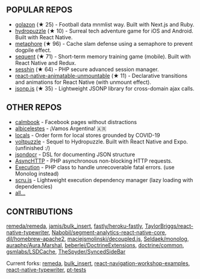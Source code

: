 ## POPULAR REPOS


- [golazon](https://github.com/sobstel/golazon) (★ 25) - Football data mnmlist way. Built with Next.js and Ruby.
- [hydropuzzle](https://github.com/sobstel/hydropuzzle) (★ 10) - Surreal tech adventure game for iOS and Android. Built with React Native.
- [metaphore](https://github.com/sobstel/metaphore) (★ 96) - Cache slam defense using a semaphore to prevent dogpile effect.
- [sequent](https://github.com/sobstel/sequent) (★ 71) - Short-term memory training game (mobile). Built with React Native and Redux.
- [sesshin](https://github.com/sobstel/sesshin) (★ 64) - PHP secure advanced session manager.
- [react-native-animatable-unmountable](https://github.com/sobstel/react-native-animatable-unmountable) (★ 11) - Declarative transitions and animations for React Native (with unmount effect).
- [jsonp.js](https://github.com/sobstel/jsonp.js) (★ 35) - Lightweight JSONP library for cross-domain ajax calls.

## OTHER REPOS


- [calmbook](https://github.com/sobstel/calmbook) - Facebook pages without distractions
- [albicelestes](https://github.com/sobstel/albicelestes) - ¡Vamos Argentina! 🇦🇷
- [locals](https://github.com/sobstel/locals) - Order form for local stores grounded by COVID-19
- [voltpuzzle](https://github.com/sobstel/voltpuzzle) - Sequel to Hydropuzzle. Built with React Native and Expo. (unfinished :/)
- [jsondocr](https://github.com/sobstel/jsondocr) - DSL for documenting JSON structure
- [AsyncHTTP](https://github.com/sobstel/AsyncHTTP) - PHP asynchronous non-blocking HTTP requests.
- [Execution](https://github.com/sobstel/Execution) - PHP class to handle unrecoverable fatal errors. (use Monolog instead)
- [scru.js](https://github.com/sobstel/scru.js) - Lightweight execution dependency manager (lazy loading with dependencies)
- [all...](https://github.com/sobstel?tab=repositories)

## CONTRIBUTIONS

[remeda/remeda](https://github.com/remeda/remeda/commits?author=sobstel), [jamis/bulk_insert](https://github.com/jamis/bulk_insert/commits?author=sobstel), [fastly/heroku-fastly](https://github.com/fastly/heroku-fastly/commits?author=sobstel), [TaylorBriggs/react-native-typewriter](https://github.com/TaylorBriggs/react-native-typewriter/commits?author=sobstel), [Nabobil/segment-analytics-react-native-core](https://github.com/Nabobil/segment-analytics-react-native-core/commits?author=sobstel), [djl/homebrew-apache2](https://github.com/djl/homebrew-apache2/commits?author=sobstel), [maciejsmolinski/decoupled.js](https://github.com/maciejsmolinski/decoupled.js/commits?author=sobstel), [Seldaek/monolog](https://github.com/Seldaek/monolog/commits?author=sobstel), [auraphp/Aura.Marshal](https://github.com/auraphp/Aura.Marshal/commits?author=sobstel), [beberlei/DoctrineExtensions](https://github.com/beberlei/DoctrineExtensions/commits?author=sobstel), [doctrine/common](https://github.com/doctrine/common/commits?author=sobstel), [gsmlabs/LSDCache](https://github.com/gsmlabs/LSDCache/commits?author=sobstel), [TheSpyder/SyncedSideBar](https://github.com/TheSpyder/SyncedSideBar/commits?author=sobstel)

Current forks:
[remeda](https://github.com/sobstel/remeda), [bulk_insert](https://github.com/sobstel/bulk_insert), [react-navigation-workshop-examples](https://github.com/sobstel/react-navigation-workshop-examples), [react-native-typewriter](https://github.com/sobstel/react-native-typewriter), [pt-tests](https://github.com/sobstel/pt-tests)


<!--
**sobstel/sobstel** is a ✨ _special_ ✨ repository because its `README.md` (this file) appears on your GitHub profile.

Here are some ideas to get you started:

- 🔭 I’m currently working on ...
- 🌱 I’m currently learning ...
- 👯 I’m looking to collaborate on ...
- 🤔 I’m looking for help with ...
- 💬 Ask me about ...
- 📫 How to reach me: ...
- 😄 Pronouns: ...
- ⚡ Fun fact: ...
-->
